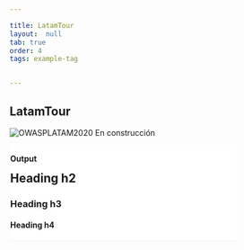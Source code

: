 ```yaml
---

title: LatamTour
layout:  null
tab: true
order: 4
tags: example-tag


---
```

## LatamTour
![OWASPLATAM2020](/www-chapter-bolivia/assets/images/back3.png "OWASP LATAM 2020")
En construcción

<div class="panel panel-info">
<p class="panel-heading"><strong>Output</strong></p>
<div class="panel-body">
<h2 class="no_toc" style="margin-top:0" id="heading-h2">Heading h2</h2>
<h3 class="no_toc handbook-md-title" id="heading-h3">Heading h3<a href="#heading-h3" class="handbook-md-anchor"></a></h3>
<h4 class="no_toc handbook-md-title" id="heading-h4">Heading h4<a href="#heading-h4" class="handbook-md-anchor"></a></h4>
</div>
</div>

<style type="text/css">
	
	.panel-info {
    border-color: #bce8f1;
}
.panel {
    margin-bottom: 27px;
    background-color: #fff;
    border: 1px solid transparent;
    border-radius: 4px;
    box-shadow: 0 1px 1px rgba(0,0,0,0.05);
}
* {
    box-sizing: border-box;
}
div {
    display: block;
}
.blog-entry, .md-page {
    margin-right: auto;
    margin-left: auto;
    max-width: 900px;
    font-size: 16px;
    word-wrap: break-word;
}
</style>
